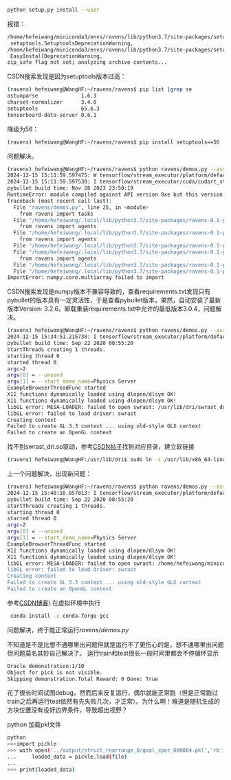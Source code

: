  ```bash
 python setup.py install --user
 ```
 报错：
 ```bash
/home/hefeiwang/miniconda3/envs/ravens/lib/python3.7/site-packages/setuptools/command/install.py:37: SetuptoolsDeprecationWarning: setup.py install is deprecated. Use build and pip and other standards-based tools.
  setuptools.SetuptoolsDeprecationWarning,
/home/hefeiwang/miniconda3/envs/ravens/lib/python3.7/site-packages/setuptools/command/easy_install.py:147: EasyInstallDeprecationWarning: easy_install command is deprecated. Use build and pip and other standards-based tools.
  EasyInstallDeprecationWarning,
zip_safe flag not set; analyzing archive contents...
```
CSDN搜索发现是因为setuptools版本过高：
```bash
(ravens) hefeiwang@WangHF:~/ravens/ravens$ pip list |grep se
astunparse              1.6.3
charset-normalizer      3.4.0
setuptools              65.6.3
tensorboard-data-server 0.6.1
```
降级为56：
```bash
(ravens) hefeiwang@WangHF:~/ravens/ravens$ pip install setuptools==56
```
问题解决。

```bash
(ravens) hefeiwang@WangHF:~/ravens/ravens$ python ravens/demos.py --assets_root=./ravens/environments/assets/ --disp=True --task=block-insertion --mode=train --n=10
2024-12-15 15:11:59.597475: W tensorflow/stream_executor/platform/default/dso_loader.cc:59] Could not load dynamic library 'libcudart.so.10.1'; dlerror: libcudart.so.10.1: cannot open shared object file: No such file or directory
2024-12-15 15:11:59.597530: I tensorflow/stream_executor/cuda/cudart_stub.cc:29] Ignore above cudart dlerror if you do not have a GPU set up on your machine.
pybullet build time: Nov 28 2023 23:50:19
RuntimeError: module compiled against API version 0xe but this version of numpy is 0xd
Traceback (most recent call last):
  File "ravens/demos.py", line 25, in <module>
    from ravens import tasks
  File "/home/hefeiwang/.local/lib/python3.7/site-packages/ravens-0.1-py3.7.egg/ravens/__init__.py", line 18, in <module>
    from ravens import agents
  File "/home/hefeiwang/.local/lib/python3.7/site-packages/ravens-0.1-py3.7.egg/ravens/agents/__init__.py", line 18, in <module>
    from ravens import agents
  File "/home/hefeiwang/.local/lib/python3.7/site-packages/ravens-0.1-py3.7.egg/ravens/agents/conv_mlp.py", line 22, in <module>
  File "/home/hefeiwang/.local/lib/python3.7/site-packages/ravens-0.1-py3.7.egg/ravens/models/__init__.py", line 18, in <module>
    from ravens import agents
  File "/home/hefeiwang/.local/lib/python3.7/site-packages/ravens-0.1-py3.7.egg/ravens/models/attention.py", line 21, in <module>
  File "/home/hefeiwang/.local/lib/python3.7/site-packages/ravens-0.1-py3.7.egg/ravens/utils/utils.py", line 28, in <module>
ImportError: numpy.core.multiarray failed to import
```
CSDN搜索发现是numpy版本不兼容导致的，查看requirements.txt发现只有pybullet的版本具有一定灵活性，于是查看pybullet版本，果然，自动安装了最新版本Version: 3.2.6，卸载重装requirements.txt中允许的最低版本3.0.4，问题解决。

```bash
(ravens) hefeiwang@WangHF:~/ravens/ravens$ python ravens/demos.py --assets_root=./ravens/environments/assets/ --disp=True --task=block-insertion --mode=train --n=10
2024-12-15 15:34:51.215738: I tensorflow/stream_executor/platform/default/dso_loader.cc:48] Successfully opened dynamic library libcudart.so.10.1
pybullet build time: Sep 22 2020 00:55:20
startThreads creating 1 threads.
starting thread 0
started thread 0
argc=2
argv[0] = --unused
argv[1] = --start_demo_name=Physics Server
ExampleBrowserThreadFunc started
X11 functions dynamically loaded using dlopen/dlsym OK!
X11 functions dynamically loaded using dlopen/dlsym OK!
libGL error: MESA-LOADER: failed to open swrast: /usr/lib/dri/swrast_dri.so: cannot open shared object file: No such file or directory (search paths /usr/lib/x86_64-linux-gnu/dri:\$${ORIGIN}/dri:/usr/lib/dri, suffix _dri)
libGL error: failed to load driver: swrast
Creating context
Failed to create GL 3.3 context ... using old-style GLX context
Failed to create an OpenGL context
```
找不到swrast_dri.so驱动，参考[CSDN帖子](https://blog.csdn.net/weixin_42092516/article/details/129879122?utm_medium=distribute.pc_relevant.none-task-blog-2~default~baidujs_baidulandingword~default-0-129879122-blog-124125723.235%5Ev38%5Epc_relevant_anti_t3_base&spm=1001.2101.3001.4242.1&utm_relevant_index=1&ydreferer=aHR0cHM6Ly9ibG9nLmNzZG4ubmV0L3dlaXhpbl82MjIxNjg2Mi9hcnRpY2xlL2RldGFpbHMvMTI0MTI1NzIz)找到对应目录，建立软链接
```bash
(ravens) hefeiwang@WangHF:/usr/lib/dri$ sudo ln -s /usr/lib/x86_64-linux-gnu/dri/swrast_dri.so swrast_dri.so
```
上一个问题解决，出现新问题：
```bash
(ravens) hefeiwang@WangHF:~/ravens/ravens$ python ravens/demos.py --assets_root=./ravens/environments/assets/ --disp=True --task=block-insertion --mode=train --n=10
2024-12-15 15:48:10.857813: I tensorflow/stream_executor/platform/default/dso_loader.cc:48] Successfully opened dynamic library libcudart.so.10.1
pybullet build time: Sep 22 2020 00:55:20
startThreads creating 1 threads.
starting thread 0
started thread 0
argc=2
argv[0] = --unused
argv[1] = --start_demo_name=Physics Server
ExampleBrowserThreadFunc started
X11 functions dynamically loaded using dlopen/dlsym OK!
X11 functions dynamically loaded using dlopen/dlsym OK!
libGL error: MESA-LOADER: failed to open swrast: /home/hefeiwang/miniconda3/envs/ravens/bin/../lib/libstdc++.so.6: version `GLIBCXX_3.4.30' not found (required by /lib/x86_64-linux-gnu/libLLVM-15.so.1) (search paths /usr/lib/x86_64-linux-gnu/dri:\$${ORIGIN}/dri:/usr/lib/dri, suffix _dri)
libGL error: failed to load driver: swrast
Creating context
Failed to create GL 3.3 context ... using old-style GLX context
Failed to create an OpenGL context
```
参考[CSDN博客](https://blog.csdn.net/peng_258/article/details/132500323)\\
在虚拟环境中执行
```bash
 conda install -c conda-forge gcc
 ```
 问题解决，终于能正常运行$ravens/demos.py$

 不知道是不是比想不通哪里出问题但就是运行不了更伤心的是，想不通哪里出问题但问题莫名其妙自己解决了。
 运行train和test很长一段时间里都会不停循环显示
 ```bash
 Oracle demonstration:1/10
 Object for pick is not visible. 
 Skipping demonstration.Total Reward: 0 Done: True
 ```
 花了很长时间试图debug，然而后来反复运行，偶尔就能正常跑（但是正常跑过train之后再运行test依然有先失败几次，才正常）。为什么啊！难道是随机生成的方块位置没有设好边界条件，导致超出视野？

 
python 加载pkl文件
 ```bash
 python
>>>import pickle
>>> with open('../output/struct_rearrange_0/goal_spec_000004.pkl','rb') as file:
...     loaded_data = pickle.load(file)
...
>>> print(loaded_data)
```